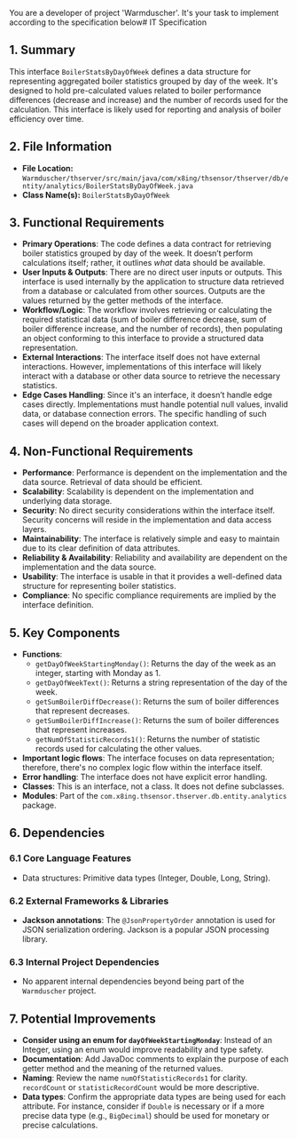 You are a developer of project 'Warmduscher'. It's your task to implement according to the specification below# IT Specification

## 1. Summary

This interface `BoilerStatsByDayOfWeek` defines a data structure for representing aggregated boiler statistics grouped by day of the week. It's designed to hold pre-calculated values related to boiler performance differences (decrease and increase) and the number of records used for the calculation.  This interface is likely used for reporting and analysis of boiler efficiency over time.

## 2. File Information

- **File Location:** `Warmduscher/thserver/src/main/java/com/x8ing/thsensor/thserver/db/entity/analytics/BoilerStatsByDayOfWeek.java`
- **Class Name(s):** `BoilerStatsByDayOfWeek`

## 3. Functional Requirements

- **Primary Operations**: The code defines a data contract for retrieving boiler statistics grouped by day of the week. It doesn’t perform calculations itself; rather, it outlines *what* data should be available.
- **User Inputs & Outputs**:  There are no direct user inputs or outputs.  This interface is used internally by the application to structure data retrieved from a database or calculated from other sources. Outputs are the values returned by the getter methods of the interface.
- **Workflow/Logic**:  The workflow involves retrieving or calculating the required statistical data (sum of boiler difference decrease, sum of boiler difference increase, and the number of records), then populating an object conforming to this interface to provide a structured data representation.
- **External Interactions**:  The interface itself does not have external interactions. However, implementations of this interface will likely interact with a database or other data source to retrieve the necessary statistics.
- **Edge Cases Handling**: Since it's an interface, it doesn’t handle edge cases directly. Implementations must handle potential null values, invalid data, or database connection errors.  The specific handling of such cases will depend on the broader application context.

## 4. Non-Functional Requirements

- **Performance**: Performance is dependent on the implementation and the data source. Retrieval of data should be efficient.
- **Scalability**: Scalability is dependent on the implementation and underlying data storage.
- **Security**: No direct security considerations within the interface itself. Security concerns will reside in the implementation and data access layers.
- **Maintainability**: The interface is relatively simple and easy to maintain due to its clear definition of data attributes.
- **Reliability & Availability**: Reliability and availability are dependent on the implementation and the data source.
- **Usability**: The interface is usable in that it provides a well-defined data structure for representing boiler statistics.
- **Compliance**: No specific compliance requirements are implied by the interface definition.

## 5. Key Components

- **Functions**:
    - `getDayOfWeekStartingMonday()`: Returns the day of the week as an integer, starting with Monday as 1.
    - `getDayOfWeekText()`: Returns a string representation of the day of the week.
    - `getSumBoilerDiffDecrease()`: Returns the sum of boiler differences that represent decreases.
    - `getSumBoilerDiffIncrease()`: Returns the sum of boiler differences that represent increases.
    - `getNumOfStatisticRecords1()`: Returns the number of statistic records used for calculating the other values.
- **Important logic flows**: The interface focuses on data representation; therefore, there's no complex logic flow within the interface itself.
- **Error handling**: The interface does not have explicit error handling.
- **Classes**: This is an interface, not a class.  It does not define subclasses.
- **Modules**: Part of the `com.x8ing.thsensor.thserver.db.entity.analytics` package.

## 6. Dependencies

### 6.1 Core Language Features
- Data structures: Primitive data types (Integer, Double, Long, String).

### 6.2 External Frameworks & Libraries
- **Jackson annotations**: The `@JsonPropertyOrder` annotation is used for JSON serialization ordering. Jackson is a popular JSON processing library.

### 6.3 Internal Project Dependencies
- No apparent internal dependencies beyond being part of the `Warmduscher` project.

## 7. Potential Improvements

- **Consider using an enum for `dayOfWeekStartingMonday`**: Instead of an Integer, using an enum would improve readability and type safety.
- **Documentation**: Add JavaDoc comments to explain the purpose of each getter method and the meaning of the returned values.
- **Naming**: Review the name `numOfStatisticRecords1` for clarity.  `recordCount` or `statisticRecordCount` would be more descriptive.
- **Data types**: Confirm the appropriate data types are being used for each attribute. For instance, consider if `Double` is necessary or if a more precise data type (e.g., `BigDecimal`) should be used for monetary or precise calculations.